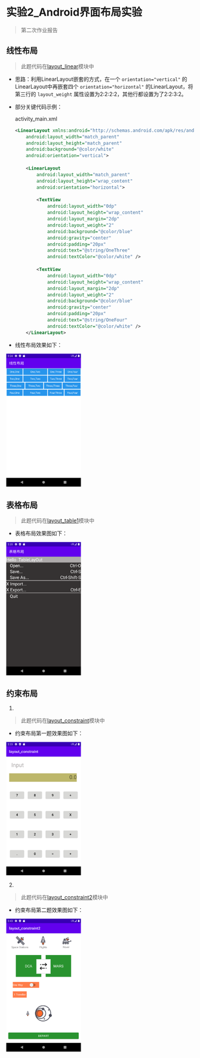 # 实验2_Android界面布局实验
> 第二次作业报告
## 线性布局
> 此题代码在[layout_linear](layout_linear)模块中
- 思路：利用LinearLayout嵌套的方式，在一个 `orientation="vertical"` 的LinearLayout中再嵌套四个 `orientation="horizontal"` 的LinearLayout，将第三行的 `layout_weight` 属性设置为2:2:2:2，其他行都设置为了2:2:3:2。

- 部分关键代码示例：

  activity_main.xml

  ```xml
  <LinearLayout xmlns:android="http://schemas.android.com/apk/res/android"
      android:layout_width="match_parent"
      android:layout_height="match_parent"
      android:background="@color/white"
      android:orientation="vertical">
  
      <LinearLayout
          android:layout_width="match_parent"
          android:layout_height="wrap_content"
          android:orientation="horizontal">
  
          <TextView
              android:layout_width="0dp"
              android:layout_height="wrap_content"
              android:layout_margin="2dp"
              android:layout_weight="2"
              android:background="@color/blue"
              android:gravity="center"
              android:padding="20px"
              android:text="@string/OneThree"
              android:textColor="@color/white" />
  
          <TextView
              android:layout_width="0dp"
              android:layout_height="wrap_content"
              android:layout_margin="2dp"
              android:layout_weight="2"
              android:background="@color/blue"
              android:gravity="center"
              android:padding="20px"
              android:text="@string/OneFour"
              android:textColor="@color/white" />
      </LinearLayout>
  ```

- 线性布局效果如下：

<img src="pic\img.png" width="200px"/>

## 表格布局
> 此题代码在[layout_table1](layout_table1)模块中
- 表格布局效果图如下：
<img src="pic\img_1.png" width="200px">

## 约束布局

1. 
> 此题代码在[layout_constraint](layout_constraint)模块中
- 约束布局第一题效果图如下：
<img src="pic\img_2.png" width="200px"/>

2. 
> 此题代码在[layout_constraint2](layout_constraint2)模块中
- 约束布局第二题效果图如下：
<img src="pic\img_3.png" width="200px"/>